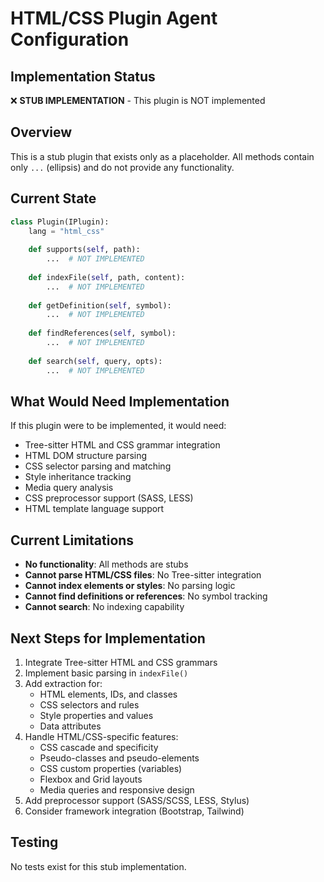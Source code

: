 # HTML/CSS Plugin Agent Configuration

## Implementation Status
❌ **STUB IMPLEMENTATION** - This plugin is NOT implemented

## Overview
This is a stub plugin that exists only as a placeholder. All methods contain only `...` (ellipsis) and do not provide any functionality.

## Current State

```python
class Plugin(IPlugin):
    lang = "html_css"
    
    def supports(self, path):
        ...  # NOT IMPLEMENTED
    
    def indexFile(self, path, content):
        ...  # NOT IMPLEMENTED
    
    def getDefinition(self, symbol):
        ...  # NOT IMPLEMENTED
    
    def findReferences(self, symbol):
        ...  # NOT IMPLEMENTED
    
    def search(self, query, opts):
        ...  # NOT IMPLEMENTED
```

## What Would Need Implementation

If this plugin were to be implemented, it would need:
- Tree-sitter HTML and CSS grammar integration
- HTML DOM structure parsing
- CSS selector parsing and matching
- Style inheritance tracking
- Media query analysis
- CSS preprocessor support (SASS, LESS)
- HTML template language support

## Current Limitations
- **No functionality**: All methods are stubs
- **Cannot parse HTML/CSS files**: No Tree-sitter integration
- **Cannot index elements or styles**: No parsing logic
- **Cannot find definitions or references**: No symbol tracking
- **Cannot search**: No indexing capability

## Next Steps for Implementation
1. Integrate Tree-sitter HTML and CSS grammars
2. Implement basic parsing in `indexFile()`
3. Add extraction for:
   - HTML elements, IDs, and classes
   - CSS selectors and rules
   - Style properties and values
   - Data attributes
4. Handle HTML/CSS-specific features:
   - CSS cascade and specificity
   - Pseudo-classes and pseudo-elements
   - CSS custom properties (variables)
   - Flexbox and Grid layouts
   - Media queries and responsive design
5. Add preprocessor support (SASS/SCSS, LESS, Stylus)
6. Consider framework integration (Bootstrap, Tailwind)

## Testing
No tests exist for this stub implementation.